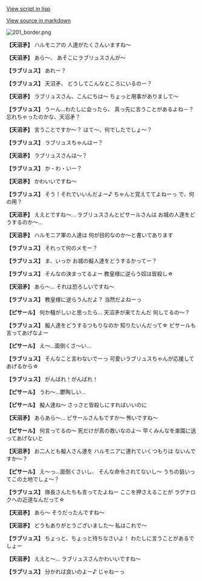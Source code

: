 [View script in lisp](../scripts/100403040.txt)

[View source in markdown](100403040.md)

![201_border.png](../images/backgrounds/201_border.png)

**【天沼矛】**
ハルモニアの
人達がたくさんいますね～

**【天沼矛】**
あら～、
あそこにラブリュスさんが～

**【ラブリュス】**
あれー？

**【ラブリュス】**
天沼矛、
どうしてこんなところにいるのー？

**【天沼矛】**
ラブリュスさん、こんにちは～
ちょっと用事がありまして～

**【ラブリュス】**
うーん…わたしに会ったら、
真っ先に言うことがあるよね－？
忘れちゃったのかな、天沼矛？

**【天沼矛】**
言うことですか～？
はて～、何でしたでしょ～？

**【ラブリュス】**
ラブリュスちゃんはー？

**【天沼矛】**
ラブリュスさんは～？

**【ラブリュス】**
か・わ・いー？

**【天沼矛】**
かわいいですね～

**【ラブリュス】**
そう！それでいいんだよー♪
ちゃんと覚えててよねーっ
で、何の用？

**【天沼矛】**
ええとですね～…
ラブリュスさんとピサールさんは
お城の人達をどうするのか～…

**【天沼矛】**
ハルモニア軍の人達は
何が目的なのか～と書いてあります

**【ラブリュス】**
それって何のメモー？

**【ラブリュス】**
ま、いっか
お城の擬人達をどうするかってー？

**【ラブリュス】**
そんなの決まってるよー
教皇様に逆らう奴は皆殺し☆

**【天沼矛】**
あら～…
それは恐ろしいですね～

**【ラブリュス】**
教皇様に逆らうんだよ？
当然だよねーっ

**【ピサール】**
何か騒がしいと思ったら…
天沼矛が来てたんだ
何してるの～？

**【ラブリュス】**
擬人達をどうするつもりなのか
知りたいんだって☆
ピサールも言ってあげなよー

**【ピサール】**
え～…面倒くさ～い…

**【ラブリュス】**
そんなこと言わないでーっ
可愛いラブリュスちゃんが応援して
あげるから☆

**【ラブリュス】**
がんばれ！がんばれ！

**【ピサール】**
うわ～…鬱陶しい…

**【ピサール】**
擬人達ね～
さっさと皆殺しにすればいいのに

**【天沼矛】**
あらあら～…
ピサールさんもですか～
怖いですね～

**【ピサール】**
何言ってるの～
死だけが真の救いなのよ～
早くみんなを楽園に送ってあげないと

**【天沼矛】**
お二人とも擬人さん達を
ハルモニアに連れていくつもりは
ないんですか～？

**【ピサール】**
え～っ…面倒くさいし、
そんな命令されてないし～
うちの狙いってこの土地でしょ～？

**【ラブリュス】**
隊長さんたちも言ってたよねー
ここを押さえることが
ラグナロクへの近道なんだって☆

**【天沼矛】**
あら～
そうだったんですね～

**【天沼矛】**
どうもありがとうございました～
私はこれで～

**【ラブリュス】**
ちょっと、ちょっと待ちなさいよ！
わたしに言うことがあるでしょー

**【天沼矛】**
ええと～…
ラブリュスさんかわいいですね～

**【ラブリュス】**
分かれば良いのよー♪
じゃねーっ
